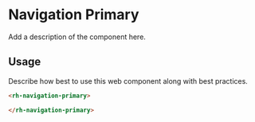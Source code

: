 # Navigation Primary
Add a description of the component here.

## Usage
Describe how best to use this web component along with best practices.

```html
<rh-navigation-primary>

</rh-navigation-primary>
```
